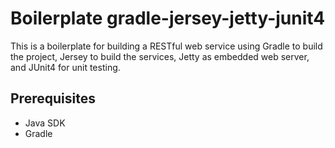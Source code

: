 # Boilerplate gradle-jersey-jetty-junit4

This is a boilerplate for building a RESTful web service using Gradle to build the project, Jersey to build the services, Jetty as embedded web server, and JUnit4 for unit testing.

## Prerequisites
- Java SDK
- Gradle
